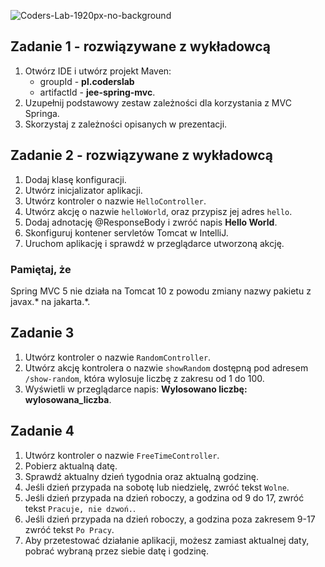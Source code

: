 ![Coders-Lab-1920px-no-background](https://user-images.githubusercontent.com/30623667/104709394-2cabee80-571f-11eb-9518-ea6a794e558e.png)


## Zadanie 1 - rozwiązywane z wykładowcą

1. Otwórz IDE i utwórz projekt Maven:
    - groupId - **pl.coderslab**
    - artifactId - **jee-spring-mvc**.
2. Uzupełnij podstawowy zestaw zależności dla korzystania z MVC Springa.
3. Skorzystaj z zależności opisanych w prezentacji.  


## Zadanie 2 - rozwiązywane z wykładowcą

1. Dodaj klasę konfiguracji.
2. Utwórz inicjalizator aplikacji.
3. Utwórz kontroler o nazwie `HelloController`.
4. Utwórz akcję o nazwie `helloWorld`, oraz przypisz jej adres `hello`.
5. Dodaj adnotację @ResponseBody i zwróć napis **Hello World**.
6. Skonfiguruj kontener servletów Tomcat w IntelliJ.
7. Uruchom aplikację i sprawdź w przeglądarce utworzoną akcję. 

### Pamiętaj, że

Spring MVC 5 nie działa na Tomcat 10 z powodu zmiany nazwy pakietu z javax.* na jakarta.*.


## Zadanie 3

1. Utwórz kontroler o nazwie `RandomController`.
2. Utwórz akcję kontrolera o nazwie `showRandom` dostępną pod adresem `/show-random`,
 która wylosuje liczbę z zakresu od 1 do 100. 
3. Wyświetli w przeglądarce napis: **Wylosowano liczbę: wylosowana_liczba**.


## Zadanie 4

1. Utwórz kontroler o nazwie `FreeTimeController`.
2. Pobierz aktualną datę.
3. Sprawdź aktualny dzień tygodnia oraz aktualną godzinę.
4. Jeśli dzień przypada na sobotę lub niedzielę, zwróć tekst `Wolne`.
5. Jeśli dzień przypada na dzień roboczy, a godzina od 9 do 17, zwróć tekst `Pracuje, nie dzwoń.`.
6. Jeśli dzień przypada na dzień roboczy, a godzina poza zakresem 9-17 zwróć tekst `Po Pracy`.
7. Aby przetestować działanie aplikacji, możesz zamiast aktualnej daty, pobrać wybraną przez siebie datę i godzinę.
